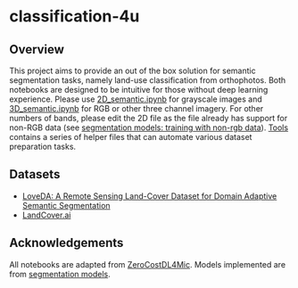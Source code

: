 # classification-4u

## Overview
This project aims to provide an out of the box solution for semantic segmentation tasks, namely land-use classification from orthophotos. Both notebooks are designed to be intuitive for those without deep learning experience. Please use [2D_semantic.ipynb](https://github.com/ivalencius/classification-4u/blob/main/2D_semantic.ipynb) for grayscale images and [3D_semantic.ipynb](https://github.com/ivalencius/classification-4u/blob/main/3D_semantic.ipynb) for RGB or other three channel imagery. For other numbers of bands, please edit the 2D file as the file already has support for non-RGB data (see [segmentation models: training with non-rgb data](https://segmentation-models.readthedocs.io/en/latest/tutorial.html#training-with-non-rgb-data)). [Tools](https://github.com/ivalencius/classification-4u/tree/main/Tools) contains a series of helper files that can automate various dataset preparation tasks.

## Datasets
* [LoveDA: A Remote Sensing Land-Cover Dataset for Domain Adaptive Semantic Segmentation](https://github.com/Junjue-Wang/LoveDA)
* [LandCover.ai](https://landcover.ai.linuxpolska.com/)

## Acknowledgements
All notebooks are adapted from [ZeroCostDL4Mic](https://github.com/HenriquesLab/ZeroCostDL4Mic). Models implemented are from [segmentation models](https://github.com/qubvel/segmentation_models).
